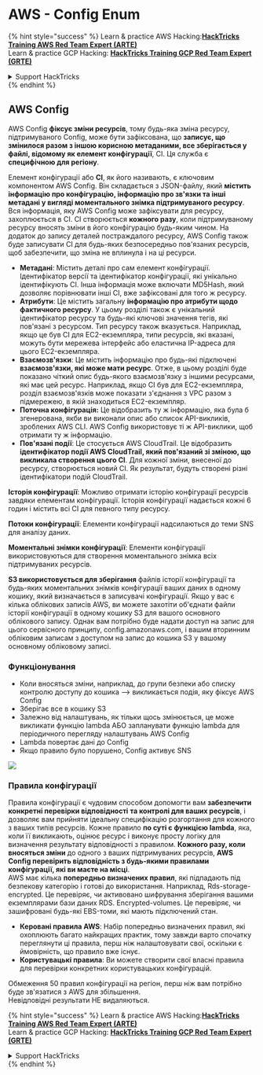 # AWS - Config Enum

{% hint style="success" %}
Learn & practice AWS Hacking:<img src="../../../../.gitbook/assets/image (1).png" alt="" data-size="line">[**HackTricks Training AWS Red Team Expert (ARTE)**](https://training.hacktricks.xyz/courses/arte)<img src="../../../../.gitbook/assets/image (1).png" alt="" data-size="line">\
Learn & practice GCP Hacking: <img src="../../../../.gitbook/assets/image (2).png" alt="" data-size="line">[**HackTricks Training GCP Red Team Expert (GRTE)**<img src="../../../../.gitbook/assets/image (2).png" alt="" data-size="line">](https://training.hacktricks.xyz/courses/grte)

<details>

<summary>Support HackTricks</summary>

* Check the [**subscription plans**](https://github.com/sponsors/carlospolop)!
* **Join the** 💬 [**Discord group**](https://discord.gg/hRep4RUj7f) or the [**telegram group**](https://t.me/peass) or **follow** us on **Twitter** 🐦 [**@hacktricks\_live**](https://twitter.com/hacktricks\_live)**.**
* **Share hacking tricks by submitting PRs to the** [**HackTricks**](https://github.com/carlospolop/hacktricks) and [**HackTricks Cloud**](https://github.com/carlospolop/hacktricks-cloud) github repos.

</details>
{% endhint %}

## AWS Config

AWS Config **фіксує зміни ресурсів**, тому будь-яка зміна ресурсу, підтримуваного Config, може бути зафіксована, що **записує, що змінилося разом з іншою корисною метаданими, все зберігається у файлі, відомому як елемент конфігурації**, CI. Ця служба є **специфічною для регіону**.

Елемент конфігурації або **CI**, як його називають, є ключовим компонентом AWS Config. Він складається з JSON-файлу, який **містить інформацію про конфігурацію, інформацію про зв'язки та інші метадані у вигляді моментального знімка підтримуваного ресурсу**. Вся інформація, яку AWS Config може зафіксувати для ресурсу, захоплюється в CI. CI створюється **кожного разу**, коли підтримуваному ресурсу вносять зміни в його конфігурацію будь-яким чином. На додаток до запису деталей постраждалого ресурсу, AWS Config також буде записувати CI для будь-яких безпосередньо пов'язаних ресурсів, щоб забезпечити, що зміна не вплинула і на ці ресурси.

* **Метадані**: Містить деталі про сам елемент конфігурації. Ідентифікатор версії та ідентифікатор конфігурації, які унікально ідентифікують CI. Інша інформація може включати MD5Hash, який дозволяє порівнювати інші CI, вже зафіксовані для того ж ресурсу.
* **Атрибути**: Це містить загальну **інформацію про атрибути щодо фактичного ресурсу**. У цьому розділі також є унікальний ідентифікатор ресурсу та будь-які ключові значення тегів, які пов'язані з ресурсом. Тип ресурсу також вказується. Наприклад, якщо це був CI для EC2-екземпляра, типи ресурсів, які вказані, можуть бути мережева інтерфейс або еластична IP-адреса для цього EC2-екземпляра.
* **Взаємозв'язки**: Це містить інформацію про будь-які підключені **взаємозв'язки, які може мати ресурс**. Отже, в цьому розділі буде показано чіткий опис будь-якого взаємозв'язку з іншими ресурсами, які має цей ресурс. Наприклад, якщо CI був для EC2-екземпляра, розділ взаємозв'язків може показати з'єднання з VPC разом з підмережею, в якій знаходиться EC2-екземпляр.
* **Поточна конфігурація:** Це відобразить ту ж інформацію, яка була б згенерована, якби ви виконали опис або список API-викликів, зроблених AWS CLI. AWS Config використовує ті ж API-виклики, щоб отримати ту ж інформацію.
* **Пов'язані події**: Це стосується AWS CloudTrail. Це відобразить **ідентифікатор події AWS CloudTrail, який пов'язаний зі зміною, що викликала створення цього CI**. Для кожної зміни, внесеної до ресурсу, створюється новий CI. Як результат, будуть створені різні ідентифікатори подій CloudTrail.

**Історія конфігурації**: Можливо отримати історію конфігурації ресурсів завдяки елементам конфігурації. Історія конфігурації надається кожні 6 годин і містить всі CI для певного типу ресурсу.

**Потоки конфігурації**: Елементи конфігурації надсилаються до теми SNS для аналізу даних.

**Моментальні знімки конфігурації**: Елементи конфігурації використовуються для створення моментального знімка всіх підтримуваних ресурсів.

**S3 використовується для зберігання** файлів історії конфігурації та будь-яких моментальних знімків конфігурації ваших даних в одному кошику, який визначається в записувачі конфігурації. Якщо у вас є кілька облікових записів AWS, ви можете захотіти об'єднати файли історії конфігурації в одному кошику S3 для вашого основного облікового запису. Однак вам потрібно буде надати доступ на запис для цього сервісного принципу, config.amazonaws.com, і вашим вторинним обліковим записам з доступом на запис до кошика S3 у вашому основному обліковому записі.

### Функціонування

* Коли вносяться зміни, наприклад, до групи безпеки або списку контролю доступу до кошика —> викликається подія, яку фіксує AWS Config
* Зберігає все в кошику S3
* Залежно від налаштувань, як тільки щось змінюється, це може викликати функцію lambda АБО запланувати функцію lambda для періодичного перегляду налаштувань AWS Config
* Lambda повертає дані до Config
* Якщо правило було порушено, Config активує SNS

![](<../../../../.gitbook/assets/image (126).png>)

### Правила конфігурації

Правила конфігурації є чудовим способом допомогти вам **забезпечити конкретні перевірки відповідності** **та контролі для ваших ресурсів**, і дозволяє вам прийняти ідеальну специфікацію розгортання для кожного з ваших типів ресурсів. Кожне правило **по суті є функцією lambda**, яка, коли її викликають, оцінює ресурс і виконує просту логіку для визначення результату відповідності з правилом. **Кожного разу, коли вносяться зміни** до одного з ваших підтримуваних ресурсів, **AWS Config перевірить відповідність з будь-якими правилами конфігурації, які ви маєте на місці**.\
AWS має кілька **попередньо визначених правил**, які підпадають під безпекову категорію і готові до використання. Наприклад, Rds-storage-encrypted. Це перевіряє, чи активовано шифрування зберігання вашими екземплярами бази даних RDS. Encrypted-volumes. Це перевіряє, чи зашифровані будь-які EBS-томи, які мають підключений стан.

* **Керовані правила AWS**: Набір попередньо визначених правил, які охоплюють багато найкращих практик, тому завжди варто спочатку переглянути ці правила, перш ніж налаштовувати свої, оскільки є ймовірність, що правило вже існує.
* **Користувацькі правила**: Ви можете створити свої власні правила для перевірки конкретних користувацьких конфігурацій.

Обмеження 50 правил конфігурації на регіон, перш ніж вам потрібно буде зв'язатися з AWS для збільшення.\
Невідповідні результати НЕ видаляються.

{% hint style="success" %}
Learn & practice AWS Hacking:<img src="../../../../.gitbook/assets/image (1).png" alt="" data-size="line">[**HackTricks Training AWS Red Team Expert (ARTE)**](https://training.hacktricks.xyz/courses/arte)<img src="../../../../.gitbook/assets/image (1).png" alt="" data-size="line">\
Learn & practice GCP Hacking: <img src="../../../../.gitbook/assets/image (2).png" alt="" data-size="line">[**HackTricks Training GCP Red Team Expert (GRTE)**<img src="../../../../.gitbook/assets/image (2).png" alt="" data-size="line">](https://training.hacktricks.xyz/courses/grte)

<details>

<summary>Support HackTricks</summary>

* Check the [**subscription plans**](https://github.com/sponsors/carlospolop)!
* **Join the** 💬 [**Discord group**](https://discord.gg/hRep4RUj7f) or the [**telegram group**](https://t.me/peass) or **follow** us on **Twitter** 🐦 [**@hacktricks\_live**](https://twitter.com/hacktricks\_live)**.**
* **Share hacking tricks by submitting PRs to the** [**HackTricks**](https://github.com/carlospolop/hacktricks) and [**HackTricks Cloud**](https://github.com/carlospolop/hacktricks-cloud) github repos.

</details>
{% endhint %}

